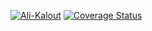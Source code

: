 [![Ali-Kalout](https://circleci.com/gh/Ali-Kalout/js-stack.svg?style=svg)](https://app.circleci.com/pipelines/github/Ali-Kalout/js-stack)
[![Coverage Status](https://img.shields.io/coveralls/Ali-Kalout/js-stack.svg?style=flat-square)](https://coveralls.io/github/Ali-Kalout/js-stack?branch=main)
